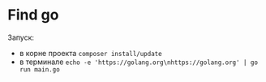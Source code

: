 # Find go

Запуск:

- в корне проекта `composer install/update`
- в терминале `echo -e 'https://golang.org\nhttps://golang.org' | go run main.go`